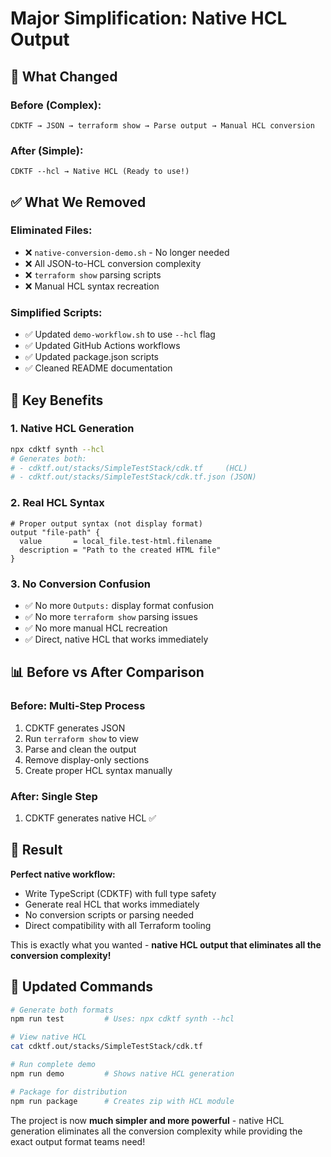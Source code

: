# Major Simplification: Native HCL Output

## 🎉 What Changed

### Before (Complex):

```
CDKTF → JSON → terraform show → Parse output → Manual HCL conversion
```

### After (Simple):

```
CDKTF --hcl → Native HCL (Ready to use!)
```

## ✅ What We Removed

### Eliminated Files:

- ❌ `native-conversion-demo.sh` - No longer needed
- ❌ All JSON-to-HCL conversion complexity
- ❌ `terraform show` parsing scripts
- ❌ Manual HCL syntax recreation

### Simplified Scripts:

- ✅ Updated `demo-workflow.sh` to use `--hcl` flag
- ✅ Updated GitHub Actions workflows
- ✅ Updated package.json scripts
- ✅ Cleaned README documentation

## 🚀 Key Benefits

### 1. **Native HCL Generation**

```bash
npx cdktf synth --hcl
# Generates both:
# - cdktf.out/stacks/SimpleTestStack/cdk.tf     (HCL)
# - cdktf.out/stacks/SimpleTestStack/cdk.tf.json (JSON)
```

### 2. **Real HCL Syntax**

```hcl
# Proper output syntax (not display format)
output "file-path" {
  value       = local_file.test-html.filename
  description = "Path to the created HTML file"
}
```

### 3. **No Conversion Confusion**

- ✅ No more `Outputs:` display format confusion
- ✅ No more `terraform show` parsing issues
- ✅ No more manual HCL recreation
- ✅ Direct, native HCL that works immediately

## 📊 Before vs After Comparison

### Before: Multi-Step Process

1. CDKTF generates JSON
2. Run `terraform show` to view
3. Parse and clean the output
4. Remove display-only sections
5. Create proper HCL syntax manually

### After: Single Step

1. CDKTF generates native HCL ✅

## 🎯 Result

**Perfect native workflow:**

- Write TypeScript (CDKTF) with full type safety
- Generate real HCL that works immediately
- No conversion scripts or parsing needed
- Direct compatibility with all Terraform tooling

This is exactly what you wanted - **native HCL output that eliminates all the conversion complexity!**

## 🔧 Updated Commands

```bash
# Generate both formats
npm run test         # Uses: npx cdktf synth --hcl

# View native HCL
cat cdktf.out/stacks/SimpleTestStack/cdk.tf

# Run complete demo
npm run demo         # Shows native HCL generation

# Package for distribution
npm run package      # Creates zip with HCL module
```

The project is now **much simpler and more powerful** - native HCL generation eliminates all the conversion complexity while providing the exact output format teams need!

